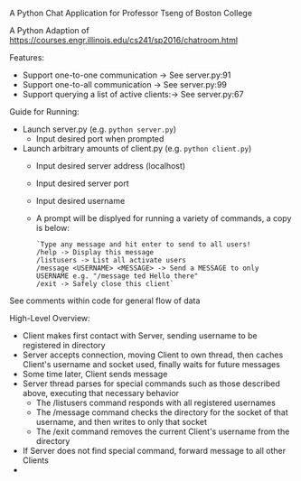 A Python Chat Application for Professor Tseng of Boston College

A Python Adaption of https://courses.engr.illinois.edu/cs241/sp2016/chatroom.html

Features:
- Support one-to-one communication -> See server.py:91
- Support one-to-all communication -> See server.py:99
- Support querying a list of active clients:-> See server.py:67

Guide for Running:
- Launch server.py (e.g. `python server.py`)
  - Input desired port when prompted
- Launch arbitrary amounts of client.py (e.g. `python client.py`)
  - Input desired server address (localhost)
  - Input desired server port
  - Input desired username
  - A prompt will be displyed for running a variety of commands, a copy is below:
        
        `Type any message and hit enter to send to all users!
        /help -> Display this message
        /listusers -> List all activate users
        /message <USERNAME> <MESSAGE> -> Send a MESSAGE to only USERNAME e.g. "/message ted Hello there"
        /exit -> Safely close this client`
     
 
 See comments within code for general flow of data
 
 High-Level Overview:
 - Client makes first contact with Server, sending username to be registered in directory
 - Server accepts connection, moving Client to own thread, then caches Client's username and socket used, finally waits for future messages
 - Some time later, Client sends message
 - Server thread parses for special commands such as those described above, executing that necessary behavior
    - The /listusers command responds with all registered usernames
    - The /message command checks the directory for the socket of that username, and then writes to only that socket
    - The /exit command removes the current Client's username from the directory
 - If Server does not find special command, forward message to all other Clients
 -
